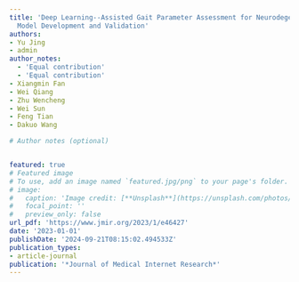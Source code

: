 ```yaml
---
title: 'Deep Learning--Assisted Gait Parameter Assessment for Neurodegenerative Diseases:
  Model Development and Validation'
authors:
- Yu Jing
- admin
author_notes:
  - 'Equal contribution'
  - 'Equal contribution'
- Xiangmin Fan
- Wei Qiang
- Zhu Wencheng
- Wei Sun
- Feng Tian
- Dakuo Wang

# Author notes (optional)


featured: true
# Featured image
# To use, add an image named `featured.jpg/png` to your page's folder.
# image:
#   caption: 'Image credit: [**Unsplash**](https://unsplash.com/photos/pLCdAaMFLTE)'
#   focal_point: ''
#   preview_only: false
url_pdf: 'https://www.jmir.org/2023/1/e46427'
date: '2023-01-01'
publishDate: '2024-09-21T08:15:02.494533Z'
publication_types:
- article-journal
publication: '*Journal of Medical Internet Research*'
---
```

